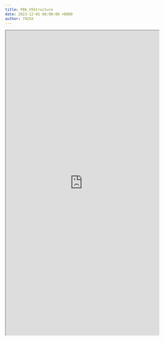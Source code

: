 ```yaml
---
title: P86_V5Structure
date: 2023-12-01 08:00:00 +0800
author: 7925X
---
```


<iframe src="https://y.dialwo.com/7925X2024/20231201-P86_V5Structure.pdf" width="100%" height="1000px"></iframe>
